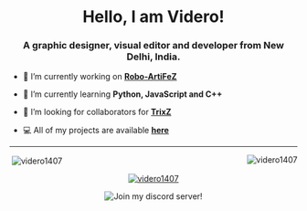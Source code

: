 <h1 align="center">Hello, I am Videro!</h1>
<h3 align="center">A graphic designer, visual editor and developer from New Delhi, India.</h3>


- 🔭 I’m currently working on [**Robo-ArtiFeZ**](https://github.com/Videro1407/ArtiFeZ)

- 🌱 I’m currently learning **Python, JavaScript and C++**

- 🤝 I’m looking for collaborators for [**TrixZ**](https://discordbotlist.com/bots/trixz)

- 💻 All of my projects are available [**here**](https://www.github.com/Videro1407)

<hr>

<p><img align="right" src="https://github-readme-stats.vercel.app/api/top-langs?username=videro1407&show_icons=true&locale=en&layout=compact" alt="videro1407" /></p>
<p>&nbsp;<img align="center" src="https://github-readme-stats.vercel.app/api?username=videro1407&show_icons=true&locale=en" alt="videro1407" /></p>

<p align="center"> <a href="https://twitter.com/videro1407" target="blank"><img src="https://img.shields.io/twitter/follow/videro1407?logo=twitter&style=for-the-badge" alt="videro1407" /></a> </p>

<p align="center"><img src="https://discordapp.com/api/guilds/690494216572239922/widget.png?style=banner2" alt="Join my discord server!" title="Join my discord server!"/></p>
